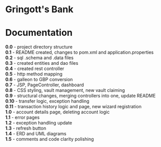 # Gringott's Bank  

Documentation  
=============

**0.0** - project directory structure  
**0.1** - README created, changes to pom.xml and application.properties  
**0.2** - sql .schema and .data files  
**0.3** - created entities and dao files  
**0.4** - created rest controller  
**0.5** - http method mapping  
**0.6** - galleon to GBP conversion  
**0.7** - JSP, PageController, dashboard  
**0.8** - CSS styling, vault management, new vault claiming  
**0.9** - structural changes, merging controllers into one, update README  
**0.10** - transfer logic, exception handling  
**0.11** - transaction history logic and page, new wizard registration    
**1.0** - account details page, deleting account logic  
**1.1** - error pages  
**1.2** - exception handling update   
**1.3** - refresh button   
**1.4** - ERD and UML diagrams  
**1.5** - comments and code clarity polishing  
